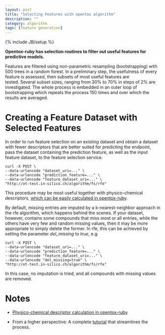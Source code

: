 ```yaml
---
layout: post
title: "Selecting Features with opentox algorithm"
description: ""
category: algorithm
tags: [feature generation]
---
```

{% include JB/setup %}

**Opentox-ruby has selection routines to filter out useful features for predictive models.**

Features are filtered using non-parametric resampling (bootstrapping) with 500 trees in a random forest. In a preliminary step, the usefulness of every feature is assessed, then subsets of most useful features are tested. Several subset sizes, ranging from 30% to 70% in steps of 2% are investigated. The whole process is embedded in an outer loop of bootstrapping which repeats the process 150 times and over which the results are averaged.


# Creating a Feature Dataset with Selected Features


In order to run feature selection on an existing dataset and obtain a dataset with fewer descriptors that are better suited for predicting the endpoint, pass the dataset containing the prediction feature, as well as the input feature dataset, to the feature selection service.


    
    
    curl -X POST \
    --data-urlencode "dataset_uri=..." \
    --data-urlencode "prediction_feature=..." \
    --data-urlencode "feature_dataset_uri=..." \
    "http://ot-test.in-silico.ch/algorithm/fs/rfe"
    



This procedure may be most useful together with physico-chemical descriptors, [which can be easily calculated in opentox-ruby](/algorithm/2012/05/02/calculating-physico-chemical-descriptors-with-opentox-algorithm).

By default, missing entries are imputed by a k-nearest-neighbor approach in the rfe algorithm, which happens behind the scenes. If your dataset, however, contains some compounds that miss most or all entries, while the others have very few and random missing values, then it may be more appropriate to simply delete the former. In rfe, this can be achieved by setting the parameter _del_missing_ to _true_, e.g.


    
    
    curl -X POST \
    --data-urlencode "dataset_uri=..." \
    --data-urlencode "prediction_feature=..." \
    --data-urlencode "feature_dataset_uri=..." \
    --data-urlencode "del_missing=true" \
    "http://ot-test.in-silico.ch/algorithm/fs/rfe"
    



In this case, no imputation is tried, and all compounds with missing values are removed.


# Notes





	
  * [Physico-chemical descriptor calculation in opentox-ruby](/algorithm/2012/05/02/calculating-physico-chemical-descriptors-with-opentox-algorithm)

	
  * From a higher perspective: A complete [tutorial](/algorithm/2012/05/01/services-tutorial---lazar-feature-generation-feature-selection-validation) that streamlines the process.



